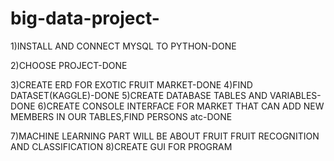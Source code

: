 # big-data-project-

1)INSTALL AND CONNECT MYSQL TO PYTHON-DONE

2)CHOOSE PROJECT-DONE

3)CREATE ERD FOR EXOTIC FRUIT MARKET-DONE
4)FIND DATASET(KAGGLE)-DONE
5)CREATE DATABASE TABLES AND VARIABLES-DONE
6)CREATE CONSOLE INTERFACE FOR MARKET THAT CAN ADD NEW MEMBERS IN OUR TABLES,FIND PERSONS atc-DONE

7)MACHINE LEARNING PART WILL BE ABOUT FRUIT FRUIT RECOGNITION AND CLASSIFICATION
8)CREATE GUI FOR PROGRAM
